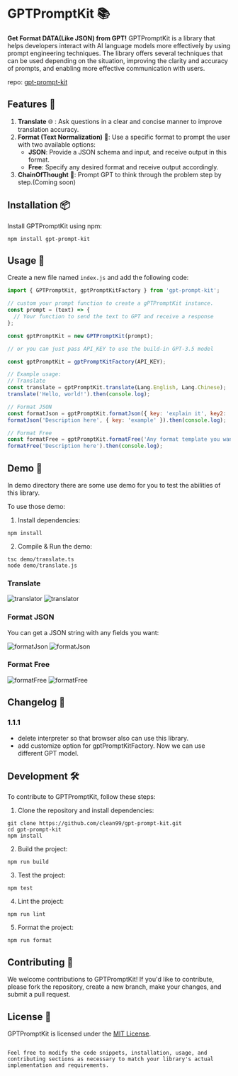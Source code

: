 # GPTPromptKit 📚

**Get Format DATA(Like JSON) from GPT!**
GPTPromptKit is a library that helps developers interact with AI language models more effectively by using prompt engineering techniques. The library offers several techniques that can be used depending on the situation, improving the clarity and accuracy of prompts, and enabling more effective communication with users.

repo: [gpt-prompt-kit](https://github.com/clean99/gpt-prompt-kit)

## Features 🎁

1. **Translate** 🌐 : Ask questions in a clear and concise manner to improve translation accuracy.
2. **Format (Text Normalization)** 📝: Use a specific format to prompt the user with two available options:
    - **JSON**: Provide a JSON schema and input, and receive output in this format.
    - **Free**: Specify any desired format and receive output accordingly.
3. **ChainOfThought** 🤔: Prompt GPT to think through the problem step by step.(Coming soon)

## Installation 📦

Install GPTPromptKit using npm:

```
npm install gpt-prompt-kit
```


## Usage 🚀

Create a new file named `index.js` and add the following code:

```javascript
import { GPTPromptKit, gptPromptKitFactory } from 'gpt-prompt-kit';

// custom your prompt function to create a gPTPromptKit instance.
const prompt = (text) => {
  // Your function to send the text to GPT and receive a response
};

const gptPromptKit = new GPTPromptKit(prompt);

// or you can just pass API_KEY to use the build-in GPT-3.5 model

const gptPromptKit = gptPromptKitFactory(API_KEY);

// Example usage:
// Translate
const translate = gptPromptKit.translate(Lang.English, Lang.Chinese);
translate('Hello, world!').then(console.log);

// Format JSON
const formatJson = gptPromptKit.formatJson({ key: 'explain it', key2: 'explain it' });
formatJson('Description here', { key: 'example' }).then(console.log);

// Format Free
const formatFree = gptPromptKit.formatFree('Any format template you want');
formatFree('Description here').then(console.log);

```

## Demo 🥸

In demo directory there are some use demo for you to test the abilities of this library.

To use those demo:

1. Install dependencies:

```
npm install
```

2. Compile & Run the demo:

```
tsc demo/translate.ts
node demo/translate.js
```

### Translate

![translator](https://github.com/clean99/gpt-prompt-kit/blob/main//demo-img/translate.png "translator")
![translator](https://github.com/clean99/gpt-prompt-kit/blob/main//demo-img/translate2.png "translator")

### Format JSON

You can get a JSON string with any fields you want:

![formatJson](https://github.com/clean99/gpt-prompt-kit/blob/main//demo-img/formatJSON.png "formatJson")
![formatJson](https://github.com/clean99/gpt-prompt-kit/blob/main//demo-img/formatJSON2.png "formatJson")

### Format Free

![formatFree](https://github.com/clean99/gpt-prompt-kit/blob/main//demo-img/formatFree.png "formatFree")
![formatFree](https://github.com/clean99/gpt-prompt-kit/blob/main//demo-img/formatFree2.png "formatFree")

## Changelog 📝

### 1.1.1
- delete interpreter so that browser also can use this library.
- add customize option for gptPromptKitFactory. Now we can use different GPT model.

## Development 🛠️

To contribute to GPTPromptKit, follow these steps:

1. Clone the repository and install dependencies:

```
git clone https://github.com/clean99/gpt-prompt-kit.git
cd gpt-prompt-kit
npm install
```

2. Build the project:

```
npm run build
```

3. Test the project:

```
npm test
```

4. Lint the project:

```
npm run lint
```

5. Format the project:

```
npm run format
```

## Contributing 🤝
We welcome contributions to GPTPromptKit! If you'd like to contribute, please fork the repository, create a new branch, make your changes, and submit a pull request.

## License 📄
GPTPromptKit is licensed under the [MIT License](/LICENSE).

```

Feel free to modify the code snippets, installation, usage, and contributing sections as necessary to match your library's actual implementation and requirements.
```
